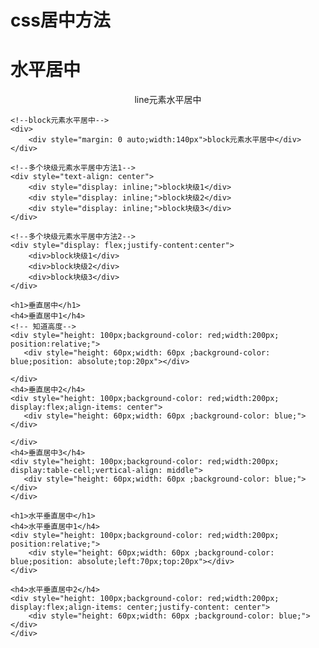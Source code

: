 # css居中方法
<!DOCTYPE html>
<html lang="en">
<head>
    <meta charset="UTF-8">
    <meta name="viewport" content="width=device-width, initial-scale=1.0">
    <meta http-equiv="X-UA-Compatible" content="ie=edge">
    <title>Document</title>
</head>
<body>
    <h1>水平居中</h1>
    <!--line元素水平居中-->
    <div style="text-align: center">
        <span>line元素水平居中</span>
    </div>

    <!--block元素水平居中-->
    <div>
        <div style="margin: 0 auto;width:140px">block元素水平居中</div>
    </div>

    <!--多个块级元素水平居中方法1-->
    <div style="text-align: center">
        <div style="display: inline;">block块级1</div>
        <div style="display: inline;">block块级2</div>
        <div style="display: inline;">block块级3</div>
    </div>

    <!--多个块级元素水平居中方法2-->
    <div style="display: flex;justify-content:center">
        <div>block块级1</div>
        <div>block块级2</div>
        <div>block块级3</div>
    </div>

    <h1>垂直居中</h1>
    <h4>垂直居中1</h4>
    <!-- 知道高度-->
    <div style="height: 100px;background-color: red;width:200px; position:relative;">
       <div style="height: 60px;width: 60px ;background-color: blue;position: absolute;top:20px"></div>
   
    </div>
    <h4>垂直居中2</h4>
    <div style="height: 100px;background-color: red;width:200px; display:flex;align-items: center">
       <div style="height: 60px;width: 60px ;background-color: blue;"></div>
   
    </div>
    <h4>垂直居中3</h4>
    <div style="height: 100px;background-color: red;width:200px; display:table-cell;vertical-align: middle">
       <div style="height: 60px;width: 60px ;background-color: blue;"></div>
    </div>

    <h1>水平垂直居中</h1>
    <h4>水平垂直居中1</h4>
    <div style="height: 100px;background-color: red;width:200px; position:relative;">
        <div style="height: 60px;width: 60px ;background-color: blue;position: absolute;left:70px;top:20px"></div>
    </div>

    <h4>水平垂直居中2</h4>
    <div style="height: 100px;background-color: red;width:200px; display:flex;align-items: center;justify-content: center">
        <div style="height: 60px;width: 60px ;background-color: blue;"></div>
    </div>
</body>
</html>